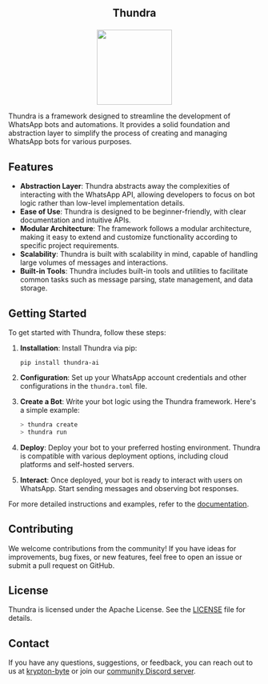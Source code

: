 ## <p align="center">Thundra</p>
<p align="center"><img src="assets/logo.jpg" width="150px"/></p>

Thundra is a framework designed to streamline the development of WhatsApp bots and automations. It provides a solid foundation and abstraction layer to simplify the process of creating and managing WhatsApp bots for various purposes.

## Features

- **Abstraction Layer**: Thundra abstracts away the complexities of interacting with the WhatsApp API, allowing developers to focus on bot logic rather than low-level implementation details.
- **Ease of Use**: Thundra is designed to be beginner-friendly, with clear documentation and intuitive APIs.
- **Modular Architecture**: The framework follows a modular architecture, making it easy to extend and customize functionality according to specific project requirements.
- **Scalability**: Thundra is built with scalability in mind, capable of handling large volumes of messages and interactions.
- **Built-in Tools**: Thundra includes built-in tools and utilities to facilitate common tasks such as message parsing, state management, and data storage.


## Getting Started

To get started with Thundra, follow these steps:

1. **Installation**: Install Thundra via pip:

    ```
    pip install thundra-ai
    ```

2. **Configuration**: Set up your WhatsApp account credentials and other configurations in the `thundra.toml` file.

3. **Create a Bot**: Write your bot logic using the Thundra framework. Here's a simple example:

    ```bash
    > thundra create
    > thundra run
    ```

4. **Deploy**: Deploy your bot to your preferred hosting environment. Thundra is compatible with various deployment options, including cloud platforms and self-hosted servers.

5. **Interact**: Once deployed, your bot is ready to interact with users on WhatsApp. Start sending messages and observing bot responses.

For more detailed instructions and examples, refer to the [documentation](https://thundra.krypton-byte.me).

## Contributing

We welcome contributions from the community! If you have ideas for improvements, bug fixes, or new features, feel free to open an issue or submit a pull request on GitHub.

## License

Thundra is licensed under the Apache License. See the [LICENSE](LICENSE) file for details.

## Contact

If you have any questions, suggestions, or feedback, you can reach out to us at [krypton-byte](mailto:rosid6434@gmail.com) or join our [community Discord server]().
